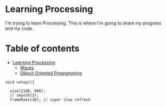# Learning Processing

I'm trying to learn Processing. This is where I'm going to share my progress and my code.



# Table of contents

* [Learning Processing](README.md)
  * [Waves](waves.md)
  * [Object Oriented Programming](oop-basics/readme.md)


```
void setup(){

  size(1100, 800);
  // smooth(3);
  frameRate(30); // super slow refresh
```
